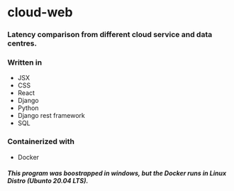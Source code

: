 # cloud-web
<h3> Latency comparison from different cloud service and data centres. </h3>

<h3> Written in </h3> 
<ul>
    <li> JSX </li>
    <li> CSS </li>  
    <li> React</li>  
    <li> Django </li>
    <li> Python </li>
    <li> Django rest framework </li>
    <li> SQL </li>
</ul>

<h3> Containerized with </h3> 
<ul>
    <li>Docker </li>
</ul>

<detail>
    <h5> 
        <b> This program was boostrapped in windows, but the Docker runs in Linux Distro (Ubunto 20.04 LTS). </b>
    </h5>
</detail>
